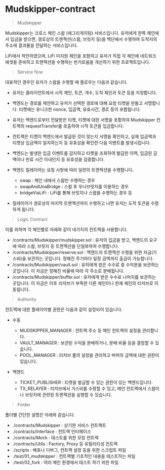 
# Mudskipper-contract

> Mudskipper

Mudskipper는 크로스 체인 스왑 (애그리게이팅) 서비스입니다. 유저에게 한쪽 체인에서 입금을 받으면, 경로상의 트랜젝션(스왑, 브릿지 등)을 백단에서 수행하여 도착지의 주소에 결과물을 전달하는 서비스입니다.

LiFi에서 착안하였으며, LiFi 미지원 체인을 포함하고 유저가 직접 각 체인에 네트워크 에셋을 준비하고 트랜젝션을 수행하는 번거로움을 개선하기 위한 프로젝트입니다.

> Service flow

대표적인 경우인 유저가 스왑을 수행할 때 플로우는 다음과 같습니다.

+ 유저는 클라이언트에서 시작 체인, 토큰, 개수, 도착 체인과 토큰 등을 지정합니다.

+ 백엔드는 경로를 제안하고 유저가 선택한 경로에 대해 요청 티켓을 만들고 서명합니다. 티켓에는 유니크한 nonce, 입금액, 유효시간, 경로 등이 포함됩니다.

+ 유저는 백엔드로부터 전달받은 티켓, 티켓에 대한 서명을 포함하여 Mudskipper 컨트랙의 requestTransfer를 호출하여 시작 토큰을 입금합니다.

+ 컨트랙은 티켓이 백엔드에서 발급된 것이 맞는지 서명을 확인하고, 실제 입금액과 티켓상 입금액이 일치하는지 등 유효성을 확인한 다음 이벤트를 발생시킵니다.

+ 백엔드는 발생한 입금 이벤트를 감지하고 티켓을 조회하여 발급한 이력, 입금된 금액이나 만료 시간 이내인지 등 유효성을 검증합니다.

+ 백엔드 릴레이어는 요청 사항에 따라 일련의 트랜젝션을 수행합니다.

    + swap : 체인 내에서 스왑만 수행하는 경우
    + swapAndUnaBridge : 스왑 후 우나브릿지를 이용하는 경우
    + bridgeViaLiFi : LiFi를 통해 브릿지나 스왑을 수행하는 경우 등

+ 릴레이어가 경로상의 마지막 트랜젝션까지 수행하고 나면 유저는 도착 토큰을 수령하게 됩니다. 

> Logic Contract

이를 위하여 각 체인별로 아래와 같이 네가지의 컨트랙을 사용합니다.

+ /contracts/Mudskipper/mudskipper.sol : 유저의 입금을 받고, 백엔드의 요구에 따라 스왑, 브릿지 등 트랜젝션을 단일화하여 수행합니다.
+ /contracts/Mudskipper/reserve.sol : 백엔드의 트랜젝션 수행을 위한 자금(가스비)을 보관하는 곳입니다. 정해진 주기마다 일정 금액까지 출금이 가능합니다.
+ /contracts/Mudskipper/vault.sol : 유저에게 받은 수수료 중 수익분을 보관하는 곳입니다. 이 자금은 정해진 비율에 따라 각 주소로 분배됩니다.
+ /contracts/Mudskipper/buffer.sol : 유저에게 받은 수수료 나머지를 보관하는 곳입니다. 이 자금은 이후 리저브가 부족한 다른 체인이나 현재 체인의 리저브로 이동됩니다.

> Authority

컨트랙에 대한 플레이어별 권한은 다음과 같이 설정되어 있습니다.

+ 수동
    + MUDSKIPPER_MANAGER : 컨트랙 주소 등 메인 컨트랙의 설정을 관리합니다.
    + VAULT_MANAGER : 보관된 수익을 분배하거나, 분배 비율 등을 결정할 수 있습니다.
    + POOL_MANAGER : 리저브 풀의 설정을 관리하고 버퍼의 금액에 대한 권한이 있습니다.

+ 백엔드
    + TICKET_PUBLISHER : 티켓을 발급할 수 있는 권한이 있는 백엔드입니다.
    + TX_RELAYER : 리저브에서 가스비를 수령할 수 있고, 메인 컨트랙에서 스왑이나 브릿지에 관련된 트랜젝션을 실행할 수 있습니다.

> Folder

폴더별 간단한 설명은 아래와 같습니다.

+ ./contracts/Mudskipper : 상기한 서비스 컨트랙트
+ ./contracts/Interface : 컨트랙 인터페이스
+ ./contracts/Mock : 테스트를 위한 모킹 컨트랙
+ ./contracts/Utils : Factory, Proxy 등 유틸리티성 컨트랙
+ ./scripts : 배포나 디버그, 컨트랙 설정 등을 위한 스크립트 파일
+ ./test/01_mudskipper : 컨트랙별 기초적인 내용을 테스트하는 파일
+ ./test/02_fork : 여러 체인 환경에서 테스트 하기 위한 파일
